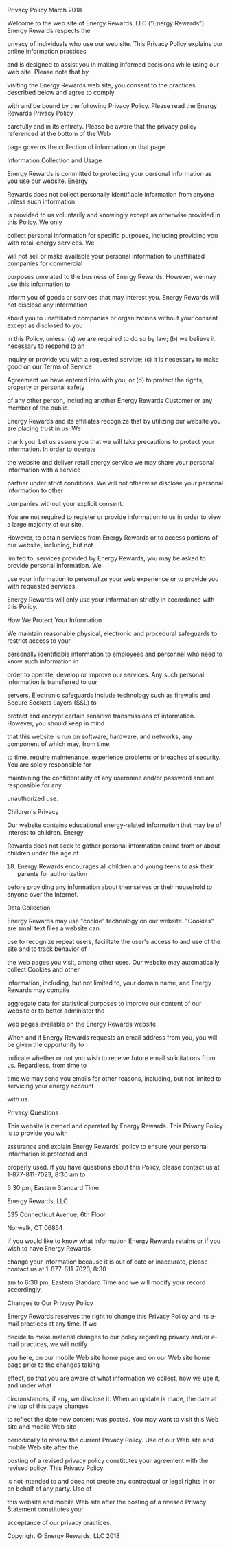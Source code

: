 Privacy Policy March 2018



Welcome to the web site of Energy Rewards, LLC (“Energy Rewards”). Energy Rewards respects the

privacy of individuals who use our web site. This Privacy Policy explains our online information practices

and is designed to assist you in making informed decisions while using our web site. Please note that by

visiting the Energy Rewards web site, you consent to the practices described below and agree to comply

with and be bound by the following Privacy Policy. Please read the Energy Rewards Privacy Policy

carefully and in its entirety. Please be aware that the privacy policy referenced at the bottom of the Web

page governs the collection of information on that page.



Information Collection and Usage



Energy Rewards is committed to protecting your personal information as you use our website. Energy

Rewards does not collect personally identifiable information from anyone unless such information

is provided to us voluntarily and knowingly except as otherwise provided in this Policy. We only

collect personal information for specific purposes, including providing you with retail energy services. We

will not sell or make available your personal information to unaffiliated companies for commercial

purposes unrelated to the business of Energy Rewards. However, we may use this information to

inform you of goods or services that may interest you. Energy Rewards will not disclose any information

about you to unaffiliated companies or organizations without your consent except as disclosed to you

in this Policy, unless: (a) we are required to do so by law; (b) we believe it necessary to respond to an

inquiry or provide you with a requested service; (c) it is necessary to make good on our Terms of Service

Agreement we have entered into with you; or (d) to protect the rights, property or personal safety

of any other person, including another Energy Rewards Customer or any member of the public.



Energy Rewards and its affiliates recognize that by utilizing our website you are placing trust in us. We

thank you. Let us assure you that we will take precautions to protect your information. In order to operate

the website and deliver retail energy service we may share your personal information with a service

partner under strict conditions. We will not otherwise disclose your personal information to other

companies without your explicit consent.



You are not required to register or provide information to us in order to view a large majority of our site.

However, to obtain services from Energy Rewards or to access portions of our website, including, but not

limited to, services provided by Energy Rewards, you may be asked to provide personal information. We

use your information to personalize your web experience or to provide you with requested services.

Energy Rewards will only use your information strictly in accordance with this Policy.



How We Protect Your Information



We maintain reasonable physical, electronic and procedural safeguards to restrict access to your

personally identifiable information to employees and personnel who need to know such information in

order to operate, develop or improve our services. Any such personal information is transferred to our

servers. Electronic safeguards include technology such as firewalls and Secure Sockets Layers (SSL) to

protect and encrypt certain sensitive transmissions of information. However, you should keep in mind

that this website is run on software, hardware, and networks, any component of which may, from time

to time, require maintenance, experience problems or breaches of security. You are solely responsible for

maintaining the confidentiality of any username and/or password and are responsible for any

unauthorized use.



Children's Privacy



Our website contains educational energy‐related information that may be of interest to children. Energy

Rewards does not seek to gather personal information online from or about children under the age of

18. Energy Rewards encourages all children and young teens to ask their parents for authorization

before providing any information about themselves or their household to anyone over the Internet.



Data Collection



Energy Rewards may use "cookie" technology on our website. "Cookies" are small text files a website can

use to recognize repeat users, facilitate the user's access to and use of the site and to track behavior of

the web pages you visit, among other uses. Our website may automatically collect Cookies and other

information, including, but not limited to, your domain name, and Energy Rewards may compile

aggregate data for statistical purposes to improve our content of our website or to better administer the

web pages available on the Energy Rewards website.



When and if Energy Rewards requests an email address from you, you will be given the opportunity to

indicate whether or not you wish to receive future email solicitations from us. Regardless, from time to

time we may send you emails for other reasons, including, but not limited to servicing your energy account

with us.



Privacy Questions



This website is owned and operated by Energy Rewards. This Privacy Policy is to provide you with

assurance and explain Energy Rewards' policy to ensure your personal information is protected and

properly used. If you have questions about this Policy, please contact us at 1-877-811-7023, 8:30 am to

6:30 pm, Eastern Standard Time.



Energy Rewards, LLC

535 Connecticut Avenue, 6th Floor

Norwalk, CT 06854



If you would like to know what information Energy Rewards retains or if you wish to have Energy Rewards

change your information because it is out of date or inaccurate, please contact us at 1-877-811-7023, 8:30

am to 6:30 pm, Eastern Standard Time and we will modify your record accordingly.

Changes to Our Privacy Policy



Energy Rewards reserves the right to change this Privacy Policy and its e‐mail practices at any time. If we

decide to make material changes to our policy regarding privacy and/or e‐mail practices, we will notify

you here, on our mobile Web site home page and on our Web site home page prior to the changes taking

effect, so that you are aware of what information we collect, how we use it, and under what

circumstances, if any, we disclose it. When an update is made, the date at the top of this page changes

to reflect the date new content was posted. You may want to visit this Web site and mobile Web site

periodically to review the current Privacy Policy. Use of our Web site and mobile Web site after the

posting of a revised privacy policy constitutes your agreement with the revised policy. This Privacy Policy

is not intended to and does not create any contractual or legal rights in or on behalf of any party. Use of

this website and mobile Web site after the posting of a revised Privacy Statement constitutes your

acceptance of our privacy practices.



Copyright © Energy Rewards, LLC 2018